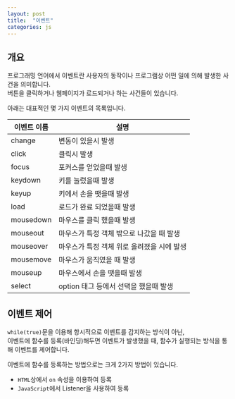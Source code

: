 ```yaml
---
layout: post
title:  "이벤트"
categories: js
---
```


## 개요
프로그래밍 언어에서 이벤트란 사용자의 동작이나 프로그램상 어떤 일에 의해 발생한 사건을 의미합니다.  
버튼을 클릭하거나 웹페이지가 로드되거나 하는 사건들이 있습니다.

아래는 대표적인 몇 가지 이벤트의 목록입니다.

| 이벤트 이름    | 설명                       |
| --------- | ------------------------ |
| change    | 변동이 있을시 발생               |
| click     | 클릭시 발생                   |
| focus     | 포커스를 얻었을때 발생             |
| keydown   | 키를 눌렀을때 발생               |
| keyup     | 키에서 손을 땟을때 발생            |
| load      | 로드가 완료 되었을때 발생           |
| mousedown | 마우스를 클릭 했을때 발생           |
| mouseout  | 마우스가 특정 객체 밖으로 나갔을 때 발생  |
| mouseover | 마우스가 특정 객체 위로 올려졌을 시에 발생 |
| mousemove | 마우스가 움직였을 때 발생           |
| mouseup   | 마우스에서 손을 땟을때 발생          |
| select    | option 태그 등에서 선택을 했을때 발생 |



## 이벤트 제어
`while(true)`문을 이용해 항시적으로 이벤트를 감지하는 방식이 아닌,  
이벤트에 함수를 등록(바인딩)해두면 이벤트가 발생했을 때, 함수가 실행되는 방식을 통해 이벤트를 제어합니다.

이벤트에 함수를 등록하는 방법으로는 크게 2가지 방법이 있습니다.

- `HTML`상에서 `on` 속성을 이용하여 등록
- `JavaScript`에서 Listener을 사용하여 등록
